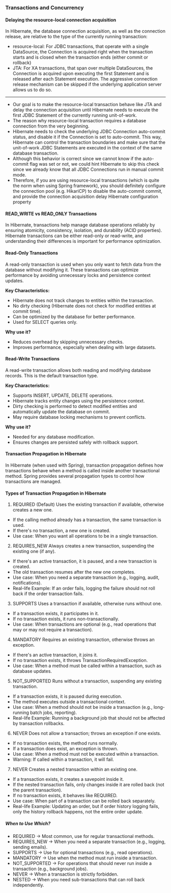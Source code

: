 ### Transactions and Concurrency
#### Delaying the resource-local connection acquisition
In Hibernate, the database connection acquisition, as well as the connection release, are relative to the type of the currently running transaction:
- resource-local: For JDBC transactions, that operate with a single DataSource, the Connection is acquired right when the transaction starts and is closed when the transaction ends (either commit or rollback)
- JTA: For XA transactions, that span over multiple DataSources, the Connection is acquired upon executing the first Statement and is released after each Statement execution.
The aggressive connection release mechanism can be skipped if the underlying application server allows us to do so.
<hr/>

- Our goal is to make the resource-local transaction behave like JTA and delay the connection acquisition until Hibernate needs to execute the first JDBC Statement of the currently running unit-of-work.
- The reason why resource-local transaction requires a database connection from the very beginning.
- Hibernate needs to check the underlying JDBC Connection auto-commit status, and disable it if the Connection is set to auto-commit.
This way, Hibernate can control the transaction boundaries and make sure that the unit-of-work JDBC Statements are executed in the context of the same database transaction.
- Although this behavior is correct since we cannot know if the auto-commit flag was set or not, we could hint Hibernate to skip this check since we already know that all JDBC Connections run in manual commit mode.
- Therefore, if you are using resource-local transactions (which is quite the norm when using Spring framework), you should definitely configure the connection pool (e.g. HikariCP) to disable the auto-commit commit, 
and provide the connection acquisition delay Hibernate configuration property
#### READ_WRITE vs READ_ONLY Transactions
In Hibernate, transactions help manage database operations reliably by ensuring atomicity, consistency, isolation, and durability (ACID properties). Hibernate transactions can be either read-only or read-write, and understanding their differences is important for performance optimization.
#### Read-Only Transactions
A read-only transaction is used when you only want to fetch data from the database without modifying it. These transactions can optimize performance by avoiding unnecessary locks and persistence context updates.
<p></p>

<b>Key Characteristics:</b>

- Hibernate does not track changes to entities within the transaction.
- No dirty checking (Hibernate does not check for modified entities at commit time).
- Can be optimized by the database for better performance.
- Used for SELECT queries only.

<b>Why use it?</b>
- Reduces overhead by skipping unnecessary checks.
- Improves performance, especially when dealing with large datasets.

#### Read-Write Transactions
A read-write transaction allows both reading and modifying database records. This is the default transaction type.
<p></p>

<b>Key Characteristics:</b>

- Supports INSERT, UPDATE, DELETE operations.
- Hibernate tracks entity changes using the persistence context.
- Dirty checking is performed to detect modified entities and automatically update the database on commit.
- May require database locking mechanisms to prevent conflicts.

<b>Why use it?</b>
- Needed for any database modification.
- Ensures changes are persisted safely with rollback support.


#### Transaction Propagation in Hibernate
In Hibernate (when used with Spring), transaction propagation defines how transactions behave when a method is called inside another transactional method. Spring provides several propagation types to control how transactions are managed.
#### Types of Transaction Propagation in Hibernate
1. REQUIRED (Default)
Uses the existing transaction if available, otherwise creates a new one.
- If the calling method already has a transaction, the same transaction is used.
- If there's no transaction, a new one is created.
- Use case: When you want all operations to be in a single transaction.
2. REQUIRES_NEW
Always creates a new transaction, suspending the existing one (if any).
- If there's an active transaction, it is paused, and a new transaction is created.
- The old transaction resumes after the new one completes.
- Use case: When you need a separate transaction (e.g., logging, audit, notifications).
- Real-life Example: If an order fails, logging the failure should not roll back if the order transaction fails.
3. SUPPORTS
Uses a transaction if available, otherwise runs without one.
- If a transaction exists, it participates in it.
- If no transaction exists, it runs non-transactionally.
- Use case: When transactions are optional (e.g., read operations that may or may not require a transaction).
4. MANDATORY
Requires an existing transaction, otherwise throws an exception.
- If there's an active transaction, it joins it.
- If no transaction exists, it throws TransactionRequiredException.
- Use case: When a method must be called within a transaction, such as database updates.
5. NOT_SUPPORTED
Runs without a transaction, suspending any existing transaction.
- If a transaction exists, it is paused during execution.
- The method executes outside a transactional context.
- Use case: When a method should not be inside a transaction (e.g., long-running batch jobs, reporting).
- Real-life Example: Running a background job that should not be affected by transaction rollbacks.
6. NEVER
Does not allow a transaction; throws an exception if one exists.
- If no transaction exists, the method runs normally.
- If a transaction does exist, an exception is thrown.
- Use case: When a method must not be executed within a transaction.
- Warning: If called within a transaction, it will fail.
7. NEVER
Creates a nested transaction within an existing one.
- If a transaction exists, it creates a savepoint inside it.
- If the nested transaction fails, only changes inside it are rolled back (not the parent transaction).
- If no transaction exists, it behaves like REQUIRED.
- Use case: When part of a transaction can be rolled back separately.
- Real-life Example: Updating an order, but if order history logging fails, only the history rollback happens, not the entire order update.
##### When to Use Which?
- REQUIRED → Most common, use for regular transactional methods.
- REQUIRES_NEW → When you need a separate transaction (e.g., logging, sending emails).
- SUPPORTS → Use for optional transactions (e.g., read operations).
- MANDATORY → Use when the method must run inside a transaction.
- NOT_SUPPORTED → For operations that should never run inside a transaction (e.g., background jobs).
- NEVER → When a transaction is strictly forbidden.
- NESTED → When you need sub-transactions that can roll back independently.
